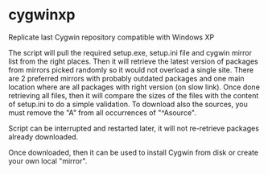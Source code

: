# cygwinxp
Replicate last Cygwin repository compatible with Windows XP

The script will pull the required setup.exe, setup.ini file and cygwin mirror list from the right places. Then it will retrieve the latest version of packages from mirrors picked randomly so it would not overload a single site. There are 2 preferred mirrors with probably outdated packages and one main location where are all packages with right version (on slow link). Once done retrieving all files, then it will compare the sizes of the files with the content of setup.ini to do a simple validation. To download also the sources, you must remove the "A" from all occurrences of "^Asource".

Script can be interrupted and restarted later, it will not re-retrieve packages already downloaded.

Once downloaded, then it can be used to install Cygwin from disk or create your own local "mirror".

